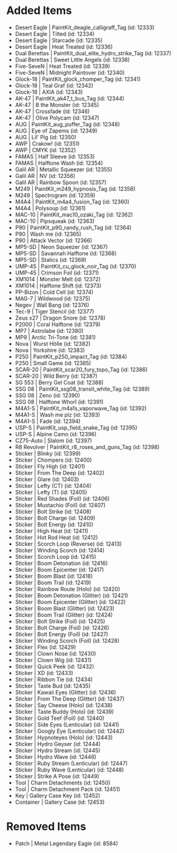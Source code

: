 # Added Items

* Desert Eagle | PaintKit_deagle_calligraff_Tag (id: 12333)
* Desert Eagle | Tilted (id: 12334)
* Desert Eagle | Starcade (id: 12335)
* Desert Eagle | Heat Treated (id: 12336)
* Dual Berettas | PaintKit_dual_elite_hydro_strike_Tag (id: 12337)
* Dual Berettas | Sweet Little Angels (id: 12338)
* Five-SeveN | Heat Treated (id: 12339)
* Five-SeveN | Midnight Paintover (id: 12340)
* Glock-18 | PaintKit_glock_chomper_Tag (id: 12341)
* Glock-18 | Teal Graf (id: 12342)
* Glock-18 | AXIA (id: 12343)
* AK-47 | PaintKit_ak47_t_bus_Tag (id: 12344)
* AK-47 | B the Monster (id: 12345)
* AK-47 | Crossfade (id: 12346)
* AK-47 | Olive Polycam (id: 12347)
* AUG | PaintKit_aug_puffer_Tag (id: 12348)
* AUG | Eye of Zapems (id: 12349)
* AUG | Lil' Pig (id: 12350)
* AWP | Crakow! (id: 12351)
* AWP | CMYK (id: 12352)
* FAMAS | Half Sleeve (id: 12353)
* FAMAS | Halftone Wash (id: 12354)
* Galil AR | Metallic Squeezer (id: 12355)
* Galil AR | NV (id: 12356)
* Galil AR | Rainbow Spoon (id: 12357)
* M249 | PaintKit_m249_hypnosis_Tag (id: 12358)
* M249 | Spectrogram (id: 12359)
* M4A4 | PaintKit_m4a4_fusion_Tag (id: 12360)
* M4A4 | Polysoup (id: 12361)
* MAC-10 | PaintKit_mac10_ozaki_Tag (id: 12362)
* MAC-10 | Pipsqueak (id: 12363)
* P90 | PaintKit_p90_randy_rush_Tag (id: 12364)
* P90 | Wash me (id: 12365)
* P90 | Attack Vector (id: 12366)
* MP5-SD | Neon Squeezer (id: 12367)
* MP5-SD | Savannah Halftone (id: 12368)
* MP5-SD | Statics (id: 12369)
* UMP-45 | PaintKit_cu_glock_noir_Tag (id: 12370)
* UMP-45 | Crimson Foil (id: 12371)
* XM1014 | Monster Melt (id: 12372)
* XM1014 | Halftone Shift (id: 12373)
* PP-Bizon | Cold Cell (id: 12374)
* MAG-7 | Wildwood (id: 12375)
* Negev | Wall Bang (id: 12376)
* Tec-9 | Tiger Stencil (id: 12377)
* Zeus x27 | Dragon Snore (id: 12378)
* P2000 | Coral Halftone (id: 12379)
* MP7 | Astrolabe (id: 12380)
* MP9 | Arctic Tri-Tone (id: 12381)
* Nova | Wurst Hölle (id: 12382)
* Nova | Yorkshire (id: 12383)
* P250 | PaintKit_p250_impact_Tag (id: 12384)
* P250 | Small Game (id: 12385)
* SCAR-20 | PaintKit_scar20_fury_topo_Tag (id: 12386)
* SCAR-20 | Wild Berry (id: 12387)
* SG 553 | Berry Gel Coat (id: 12388)
* SSG 08 | PaintKit_ssg08_transit_white_Tag (id: 12389)
* SSG 08 | Zeno (id: 12390)
* SSG 08 | Halftone Whorl (id: 12391)
* M4A1-S | PaintKit_m4a1s_vaporwave_Tag (id: 12392)
* M4A1-S | Wash me plz (id: 12393)
* M4A1-S | Fade (id: 12394)
* USP-S | PaintKit_usp_field_snake_Tag (id: 12395)
* USP-S | Alpine Camo (id: 12396)
* CZ75-Auto | Slalom (id: 12397)
* R8 Revolver | PaintKit_r8_roses_and_guns_Tag (id: 12398)
* Sticker | Blinky (id: 12399)
* Sticker | Chompers (id: 12400)
* Sticker | Fly High (id: 12401)
* Sticker | From The Deep (id: 12402)
* Sticker | Glare (id: 12403)
* Sticker | Lefty (CT) (id: 12404)
* Sticker | Lefty (T) (id: 12405)
* Sticker | Red Shades (Foil) (id: 12406)
* Sticker | Mustachio (Foil) (id: 12407)
* Sticker | Bolt Strike (id: 12408)
* Sticker | Bolt Charge (id: 12409)
* Sticker | Bolt Energy (id: 12410)
* Sticker | High Heat (id: 12411)
* Sticker | Hot Rod Heat (id: 12412)
* Sticker | Scorch Loop (Reverse) (id: 12413)
* Sticker | Winding Scorch (id: 12414)
* Sticker | Scorch Loop (id: 12415)
* Sticker | Boom Detonation (id: 12416)
* Sticker | Boom Epicenter (id: 12417)
* Sticker | Boom Blast (id: 12418)
* Sticker | Boom Trail (id: 12419)
* Sticker | Rainbow Route (Holo) (id: 12420)
* Sticker | Boom Detonation (Glitter) (id: 12421)
* Sticker | Boom Epicenter (Glitter) (id: 12422)
* Sticker | Boom Blast (Glitter) (id: 12423)
* Sticker | Boom Trail (Glitter) (id: 12424)
* Sticker | Bolt Strike (Foil) (id: 12425)
* Sticker | Bolt Charge (Foil) (id: 12426)
* Sticker | Bolt Energy (Foil) (id: 12427)
* Sticker | Winding Scorch (Foil) (id: 12428)
* Sticker | Flex (id: 12429)
* Sticker | Clown Nose (id: 12430)
* Sticker | Clown Wig (id: 12431)
* Sticker | Quick Peek (id: 12432)
* Sticker | XD (id: 12433)
* Sticker | Ribbon Tie (id: 12434)
* Sticker | Taste Bud (id: 12435)
* Sticker | Kawaii Eyes (Glitter) (id: 12436)
* Sticker | From The Deep (Glitter) (id: 12437)
* Sticker | Say Cheese (Holo) (id: 12438)
* Sticker | Taste Buddy (Holo) (id: 12439)
* Sticker | Gold Teef (Foil) (id: 12440)
* Sticker | Side Eyes (Lenticular) (id: 12441)
* Sticker | Googly Eye (Lenticular) (id: 12442)
* Sticker | Hypnoteyes (Holo) (id: 12443)
* Sticker | Hydro Geyser (id: 12444)
* Sticker | Hydro Stream (id: 12445)
* Sticker | Hydro Wave (id: 12446)
* Sticker | Ruby Stream (Lenticular) (id: 12447)
* Sticker | Ruby Wave (Lenticular) (id: 12448)
* Sticker | Strike A Pose (id: 12449)
* Tool | Charm Detachments (id: 12450)
* Tool | Charm Detachment Pack (id: 12451)
* Key | Gallery Case Key (id: 12452)
* Container | Gallery Case (id: 12453)

# Removed Items

* Patch | Metal Legendary Eagle (id: 8584)


